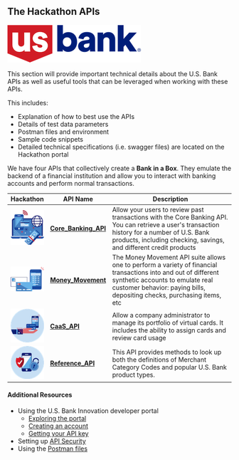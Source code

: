 ## The Hackathon APIs
![US Bank](../event/img/US_Bank_logo.png)

This section will provide important technical details about the U.S. Bank APIs as well as useful tools that can be leveraged when working with these APIs.

This includes:
- Explanation of how to best use the APIs
- Details of test data parameters
- Postman files and environment
- Sample code snippets
- Detailed technical specifications (i.e. swagger files) are located on the Hackathon portal

We have four APIs that collectively create a **Bank in a Box**. They emulate the backend of a financial institution and allow you to interact with banking accounts and perform normal transactions.


| Hackathon | API Name | Description |
| ----------- | --- | ----------- |
|![Core Banking](./img/CoreIcon.png) | **[Core_Banking_API](./core.md)** | Allow your users to review past transactions with the Core Banking API. You can retrieve a user's transaction history for a number of U.S. Bank products, including checking, savings, and different credit products |
| ![Money Movement](./img/MoneyIcon.png) | **[Money_Movement](./money.md)** | The Money Movement API suite allows one to perform a variety of financial transactions into and out of different synthetic accounts to emulate real customer behavior: paying bills, depositing checks, purchasing items, etc |
| ![Virtual Card](./img/CAASIcon.png) | **[CaaS_API](./caas.md)** | Allow a company administrator to manage its portfolio of virtual cards. It includes the ability to assign cards and review card usage |
| ![Reference](./img/ReferenceIcon.png) | **[Reference_API](./reference.md)** | This API provides methods to look up both the definitions of Merchant Category Codes and popular U.S. Bank product types. |

#### Additional Resources
- Using the U.S. Bank Innovation developer portal
  - [Exploring the portal](../portal/explore.md)
  - [Creating an account](../portal/gettingStarted.md)
  - [Getting your API key](../portal/getAPIKey.md)
- Setting up [API Security](./security.md)
- Using the [Postman files](./using_postman.md)
